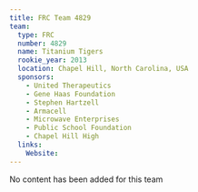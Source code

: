 ```yaml
---
title: FRC Team 4829
team:
  type: FRC
  number: 4829
  name: Titanium Tigers
  rookie_year: 2013
  location: Chapel Hill, North Carolina, USA
  sponsors:
    - United Therapeutics
    - Gene Haas Foundation
    - Stephen Hartzell
    - Armacell
    - Microwave Enterprises
    - Public School Foundation
    - Chapel Hill High
  links:
    Website: 
---
```

No content has been added for this team